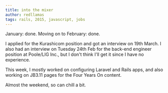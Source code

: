 ```yaml
---
title: into the mixer
author: redllamas
tags: rails, 2015, javascript, jobs
---
```


January: done. Moving on to February: done.

I applied for the Kurashicom position and got an interview on 19th March.
I also had an interview on Tuesday 24th Feb for the back-end engineer position at Poole/LIG Inc., but I don't think I'll get it since I have no experience.

This week, I mostly worked on configuring Laravel and Rails apps, and also working on JB3.11 pages for the Four Years On content.

Almost the weekend, so can chill a bit.